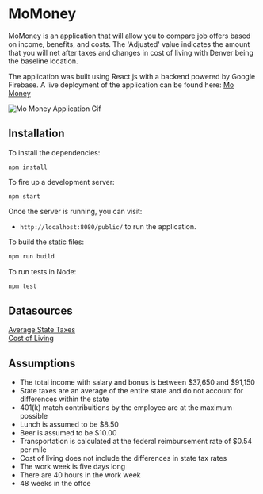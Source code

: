 # MoMoney

MoMoney is an application that will allow you to compare job offers based on income, benefits, and costs. The 'Adjusted' value indicates the amount that you will net after taxes and changes in cost of living with Denver being the baseline location.

The application was built using React.js with a backend powered by Google Firebase. A live deployment of the application can be found here: [Mo Money](https://mo-money-2f924.firebaseapp.com/)

![Mo Money Application Gif](https://media.giphy.com/media/l0ExbeXeVHvhqA2hW/giphy.gif)

## Installation

To install the dependencies:

```
npm install
```

To fire up a development server:

```
npm start
```

Once the server is running, you can visit:

* `http://localhost:8080/public/` to run the application.

To build the static files:

```js
npm run build
```


To run tests in Node:

```js
npm test
```


## Datasources

[Average State Taxes](https://wallethub.com/edu/best-worst-states-to-be-a-taxpayer/2416/)<br />
[Cost of Living](https://www.missourieconomy.org/indicators/cost_of_living/index.stm)

## Assumptions

* The total income with salary and bonus is between $37,650 and $91,150
* State taxes are an average of the entire state and do not account for differences within the state
* 401(k) match contribuitions by the employee are at the maximum possible
* Lunch is assumed to be $8.50
* Beer is assumed to be $10.00
* Transportation is calculated at the federal reimbursement rate of $0.54 per mile
* Cost of living does not include the differences in state tax rates
* The work week is five days long
* There are 40 hours in the work week
* 48 weeks in the offce
